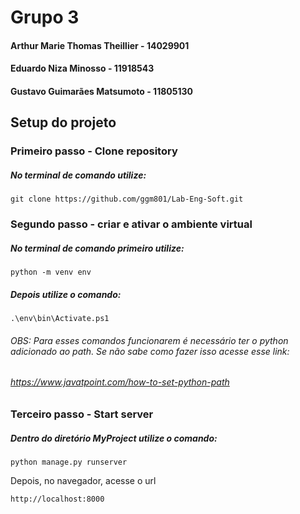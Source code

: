# Grupo 3

#### Arthur Marie Thomas Theillier - 14029901
#### Eduardo Niza Minosso - 11918543
#### Gustavo Guimarães Matsumoto - 11805130

## Setup do projeto

### Primeiro passo - Clone repository
##### No terminal de comando utilize:

```
git clone https://github.com/ggm801/Lab-Eng-Soft.git
```

### Segundo passo - criar e ativar o ambiente virtual
##### No terminal de comando primeiro utilize:

```
python -m venv env
```

##### Depois utilize o comando:

```
.\env\bin\Activate.ps1
```

###### OBS: Para esses comandos funcionarem é necessário ter o python adicionado ao path. Se não sabe como fazer isso acesse esse link:
###### https://www.javatpoint.com/how-to-set-python-path

### Terceiro passo - Start server

##### Dentro do diretório MyProject utilize o comando:

```
python manage.py runserver
```

Depois, no navegador, acesse o url

```
http://localhost:8000
```
